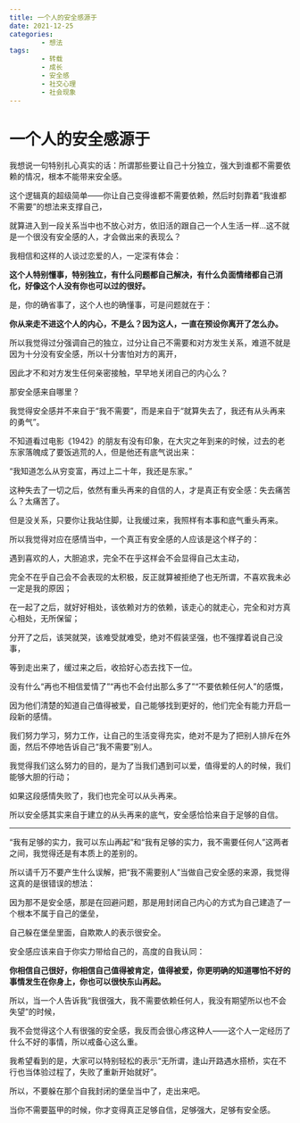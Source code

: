 ```yaml
---
title: 一个人的安全感源于
date: 2021-12-25
categories:
        - 想法
tags:
        - 转载
        - 成长
        - 安全感
        - 社交心理
        - 社会现象
---
```


# 一个人的安全感源于

我想说一句特别扎心真实的话：所谓那些要让自己十分独立，强大到谁都不需要依赖的情况，根本不能带来安全感。

这个逻辑真的超级简单——你让自己变得谁都不需要依赖，然后时刻靠着“我谁都不需要”的想法来支撑自己，

就算进入到一段关系当中也不放心对方，依旧活的跟自己一个人生活一样...这不就是一个很没有安全感的人，才会做出来的表现么？

我相信和这样的人谈过恋爱的人，一定深有体会：

**这个人特别懂事，特别独立，有什么问题都自己解决，有什么负面情绪都自己消化，好像这个人没有你也可以过的很好。**

是，你的确省事了，这个人也的确懂事，可是问题就在于：

**你从来走不进这个人的内心，不是么？因为这人，一直在预设你离开了怎么办。**

所以我觉得过分强调自己的独立，过分让自己不需要和对方发生关系，难道不就是因为十分没有安全感，所以十分害怕对方的离开，

因此才不和对方发生任何亲密接触，早早地关闭自己的内心么？

那安全感来自哪里？

我觉得安全感并不来自于“我不需要”，而是来自于“就算失去了，我还有从头再来的勇气”。

不知道看过电影《1942》的朋友有没有印象，在大灾之年到来的时候，过去的老东家落魄成了要饭逃荒的人，但是他还有底气说出来：

“我知道怎么从穷变富，再过上二十年，我还是东家。”

这种失去了一切之后，依然有重头再来的自信的人，才是真正有安全感：失去痛苦么？太痛苦了。

但是没关系，只要你让我站住脚，让我缓过来，我照样有本事和底气重头再来。

所以我觉得对应在感情当中，一个真正有安全感的人应该是这个样子的：

遇到喜欢的人，大胆追求，完全不在乎这样会不会显得自己太主动，

完全不在乎自己会不会表现的太积极，反正就算被拒绝了也无所谓，不喜欢我未必一定是我的原因；

在一起了之后，就好好相处，该依赖对方的依赖，该走心的就走心，完全和对方真心相处，无所保留；

分开了之后，该哭就哭，该难受就难受，绝对不假装坚强，也不强撑着说自己没事，

等到走出来了，缓过来之后，收拾好心态去找下一位。

没有什么“再也不相信爱情了”“再也不会付出那么多了”“不要依赖任何人”的感慨，

因为他们清楚的知道自己值得被爱，自己能够找到更好的，他们完全有能力开启一段新的感情。

我们努力学习，努力工作，让自己的生活变得充实，绝对不是为了把别人排斥在外面，然后不停地告诉自己“我不需要”别人。

我觉得我们这么努力的目的，是为了当我们遇到可以爱，值得爱的人的时候，我们能够大胆的行动；

如果这段感情失败了，我们也完全可以从头再来。

所以安全感其实来自于建立的从头再来的底气，安全感恰恰来自于足够的自信。

---

“我有足够的实力，我可以东山再起”和“我有足够的实力，我不需要任何人”这两者之间，我觉得还是有本质上的差别的。

所以请千万不要产生什么误解，把“我不需要别人”当做自己安全感的来源，我觉得这真的是很错误的想法：

因为那不是安全感，那是在回避问题，那是用封闭自己内心的方式为自己建造了一个根本不属于自己的堡垒，

自己躲在堡垒里面，自欺欺人的表示很安全。

安全感应该来自于你实力带给自己的，高度的自我认同：

**你相信自己很好，你相信自己值得被肯定，值得被爱，你更明确的知道哪怕不好的事情发生在你身上，你也可以很快东山再起。**

所以，当一个人告诉我“我很强大，我不需要依赖任何人，我没有期望所以也不会失望”的时候，

我不会觉得这个人有很强的安全感，我反而会很心疼这种人——这个人一定经历了什么不好的事情，所以戒备心这么重。

我希望看到的是，大家可以特别轻松的表示“无所谓，逢山开路遇水搭桥，实在不行也当体验过程了，失败了重新开始就好”。

所以，不要躲在那个自我封闭的堡垒当中了，走出来吧。

当你不需要盔甲的时候，你才变得真正足够自信，足够强大，足够有安全感。
